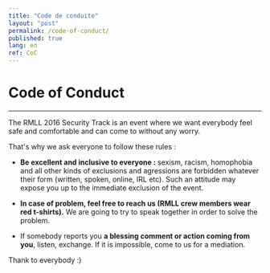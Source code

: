 ```yaml
---
title: "Code de conduite"
layout: "post"
permalink: /code-of-conduct/
published: true
lang: en
ref: CoC
---
```

# Code of Conduct 

---

The RMLL 2016 Security Track is an event where we want everybody feel safe and comfortable and can come to without any worry.

That's why we ask everyone to follow these rules :

* <b>Be excellent and inclusive to everyone :</b> sexism, racism, homophobia and all other kinds of exclusions and agressions are forbidden whatever their form (written, spoken, online, IRL etc). Such an attitude may expose you up to the immediate exclusion of the event.  

* <b>In case of problem, feel free to reach us (RMLL crew members wear red t-shirts).</b> We are going to try to speak together in order to solve the problem.  

* If somebody reports you <b>a blessing comment or action coming from you</b>, listen, exchange. If it is impossible, come to us for a mediation.     

Thank to everybody :)


